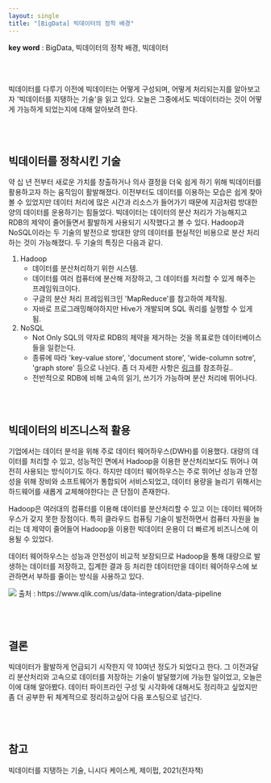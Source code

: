 ```yaml
---
layout: single
title: "[BigData] 빅데이터의 정착 배경"
---
```


**key word** : BigData, 빅데이터의 정착 배경, 빅데이터

<br><br>

빅데이터를 다루기 이전에 빅데이터는 어떻게 구성되며, 어떻게 처리되는지를 알아보고자 '빅데이터를 지탱하는 기술'을 읽고 있다. 오늘은 그중에서도 빅데이터라는 것이 어떻게 가능하게 되었는지에 대해 알아보려 한다.

<br><br>

## 빅데이터를 정착시킨 기술

약 십 년 전부터 새로운 가치를 창출하거나 의사 결정을 더욱 쉽게 하기 위해 빅데이터를 활용하고자 하는 움직임이 활발해졌다. 이전부터도 데이터를 이용하는 모습은 쉽게 찾아볼 수 있었지만 데이터 처리에 많은 시간과 리소스가 들어가기 때문에 지금처럼 방대한 양의 데이터를 운용하기는 힘들었다. 빅데이터는 데이터의 분산 처리가 가능해지고 RDB의 제약이 줄어들면서 활발하게 사용되기 시작했다고 볼 수 있다. Hadoop과 NoSQL이라는 두 기술의 발전으로 방대한 양의 데이터를 현실적인 비용으로 분산 처리하는 것이 가능해졌다. 두 기술의 특징은 다음과 같다.

1. Hadoop
   - 데이터를 분산처리하기 위한 시스템.
   - 데이터를 여러 컴퓨터에 분산해 저장하고, 그 데이터를 처리할 수 있게 해주는 프레임워크이다.
   - 구글의 분산 처리 프레임워크인 'MapReduce'를 참고하여 제작됨.
   - 자바로 프로그래밍해야하지만 Hive가 개발되며 SQL 쿼리를 실행할 수 있게 됨.
2. NoSQL
   - Not Only SQL의 약자로 RDB의 제약을 제거하는 것을 목표로한 데이터베이스들을 일컫는다.
   - 종류에 따라 'key-value store', 'document store', 'wide-column sotre', 'graph store' 등으로 나뉜다. 좀 더 자세한 사항은 [링크](https://mandariny.github.io/database-RDBMS-and-NoSQL/)를 참조하길..
   - 전반적으로 RDB에 비해 고속의 읽기, 쓰기가 가능하며 분산 처리에 뛰어나다.

<br><br>

## 빅데이터의 비즈니스적 활용

기업에서는 데이터 분석을 위해 주로 데이터 웨어하우스(DWH)를 이용했다. 대량의 데이터를 처리할 수 있고, 성능적인 면에서 Hadoop을 이용한 분산처리보다도 뛰어나 여전히 사용되는 방식이기도 하다. 하지만 데이터 웨어하우스는 주로 뛰어난 성능과 안정성을 위해 장비와 소프트웨어가 통합되어 서비스되었고, 데이터 용량을 늘리기 위해서는 하드웨어를 새롭게 교체해야한다는 큰 단점이 존재한다.

Hadoop은 여러대의 컴퓨터를 이용해 데이터를 분산처리할 수 있고 이는 데이터 웨어하우스가 갖지 못한 장점이다. 특히 클라우드 컴퓨팅 기술이 발전하면서 컴퓨터 자원을 늘리는 데 제약이 줄어들어 Hadoop을 이용한 빅데이터 운용이 더 빠르게 비즈니스에 이용될 수 있었다.

데이터 웨어하우스는 성능과 안전성이 비교적 보장되므로 Hadoop을 통해 대량으로 발생하는 데이터를 저장하고, 집계한 결과 등 처리한 데이터만을 데이터 웨어하우스에 보관하면서 부하를 줄이는 방식을 사용하고 있다.

<img src="https://qlik.imgix.net//us/-/media/images/global-us/site-content/etl/etl-pipeline/elt-pipeline-infographic.png?w=1376&h=971&fit=crop&auto=format&fit=max&dpr=1">
출처 : https://www.qlik.com/us/data-integration/data-pipeline

<br><br>

## 결론

빅데이터가 활발하게 언급되기 시작한지 약 10여년 정도가 되었다고 한다. 그 이전과달리 분산처리와 고속으로 데이터를 저장하는 기술이 발달했기에 가능한 일이었고, 오늘은 이에 대해 알아봤다. 데이터 파이프라인 구성 및 시각화에 대해서도 정리하고 싶었지만 좀 더 공부한 뒤 체계적으로 정리하고싶어 다음 포스팅으로 넘긴다.

<br><br>

## 참고

빅데이터를 지탱하는 기술, 니시다 케이스케, 제이펍, 2021(전자책)

